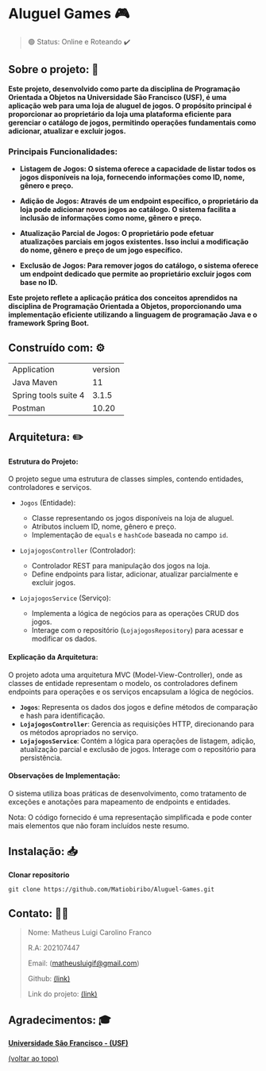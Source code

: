 <h1>Aluguel Games 🎮</h1>

> 🟢 Status: Online e Roteando ✔️


## Sobre o projeto: 📄

**Este projeto, desenvolvido como parte da disciplina de Programação Orientada a Objetos na Universidade São Francisco (USF), é uma aplicação web para uma loja de aluguel de jogos. O propósito principal é proporcionar ao proprietário da loja uma plataforma eficiente para gerenciar o catálogo de jogos, permitindo operações fundamentais como adicionar, atualizar e excluir jogos.**

### Principais Funcionalidades:

- **Listagem de Jogos: O sistema oferece a capacidade de listar todos os jogos disponíveis na loja, fornecendo informações como ID, nome, gênero e preço.**

- **Adição de Jogos: Através de um endpoint específico, o proprietário da loja pode adicionar novos jogos ao catálogo. O sistema facilita a inclusão de informações como nome, gênero e preço.**

- **Atualização Parcial de Jogos: O proprietário pode efetuar atualizações parciais em jogos existentes. Isso inclui a modificação do nome, gênero e preço de um jogo específico.**

- **Exclusão de Jogos: Para remover jogos do catálogo, o sistema oferece um endpoint dedicado que permite ao proprietário excluir jogos com base no ID.**

**Este projeto reflete a aplicação prática dos conceitos aprendidos na disciplina de Programação Orientada a Objetos, proporcionando uma implementação eficiente utilizando a linguagem de programação Java e o framework Spring Boot.**


## Construído com: ⚙️

<table>
  <tr>
    <td>Application</td>
    <td>version</td>
  </tr>
  <tr>
    <td>Java Maven</td>
    <td>11</td>
  </tr>
  <tr>
    <td>Spring tools suite 4</td>
    <td>3.1.5</td>
  </tr>
   <tr>
    <td>Postman</td>
    <td>10.20</td>
  </tr>
</table>


## Arquitetura: ✏️

#### Estrutura do Projeto:

O projeto segue uma estrutura de classes simples, contendo entidades, controladores e serviços.

- `Jogos` (Entidade):
  - Classe representando os jogos disponíveis na loja de aluguel.
  - Atributos incluem ID, nome, gênero e preço.
  - Implementação de `equals` e `hashCode` baseada no campo `id`.
  
- `LojajogosController` (Controlador):
  - Controlador REST para manipulação dos jogos na loja.
  - Define endpoints para listar, adicionar, atualizar parcialmente e excluir jogos.
  
- `LojajogosService` (Serviço):
  - Implementa a lógica de negócios para as operações CRUD dos jogos.
  - Interage com o repositório (`LojajogosRepository`) para acessar e modificar os dados.
  
#### Explicação da Arquitetura:

O projeto adota uma arquitetura MVC (Model-View-Controller), onde as classes de entidade representam o modelo, os controladores definem endpoints para operações e os serviços encapsulam a lógica de negócios.

- **`Jogos`**: Representa os dados dos jogos e define métodos de comparação e hash para identificação.
- **`LojajogosController`**: Gerencia as requisições HTTP, direcionando para os métodos apropriados no serviço.
- **`LojajogosService`**: Contém a lógica para operações de listagem, adição, atualização parcial e exclusão de jogos. Interage com o repositório para persistência.

#### Observações de Implementação:

 O sistema utiliza boas práticas de desenvolvimento, como tratamento de exceções e anotações para mapeamento de endpoints e entidades.

 Nota: O código fornecido é uma representação simplificada e pode conter mais elementos que não foram incluídos neste resumo.


## Instalação: 📥

**Clonar repositorio**

```
git clone https://github.com/Matiobiribo/Aluguel-Games.git
```

## Contato: 📧📞

> Nome: Matheus Luigi Carolino Franco
>
> R.A: 202107447
>
> Email: (matheusluigif@gmail.com)
>
> Github: [(link)](https://github.com/Matiobiribo)
>
> Link do projeto:  [(link)](https://github.com/Matiobiribo/Aluguel-Games.git)


## Agradecimentos: 🎓

[**Universidade São Francisco - (USF)**](https://www.usf.edu.br/)

  [(voltar ao topo)]()

